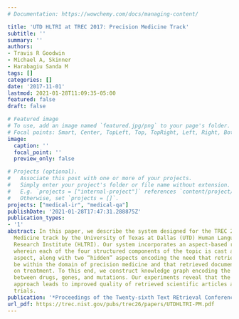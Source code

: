 ```yaml
---
# Documentation: https://wowchemy.com/docs/managing-content/

title: 'UTD HLTRI at TREC 2017: Precision Medicine Track'
subtitle: ''
summary: ''
authors:
- Travis R Goodwin
- Michael A, Skinner
- Harabagiu Sanda M
tags: []
categories: []
date: '2017-11-01'
lastmod: 2021-01-28T11:09:35-05:00
featured: false
draft: false

# Featured image
# To use, add an image named `featured.jpg/png` to your page's folder.
# Focal points: Smart, Center, TopLeft, Top, TopRight, Left, Right, BottomLeft, Bottom, BottomRight.
image:
  caption: ''
  focal_point: ''
  preview_only: false

# Projects (optional).
#   Associate this post with one or more of your projects.
#   Simply enter your project's folder or file name without extension.
#   E.g. `projects = ["internal-project"]` references `content/project/deep-learning/index.md`.
#   Otherwise, set `projects = []`.
projects: ["medical-ir", "medical-qa"]
publishDate: '2021-01-28T17:47:31.288875Z'
publication_types:
- '1'
abstract: In this paper, we describe the system designed for the TREC 2017 Precision
  Medicine track by the University of Texas at Dallas (UTD) Human Language Technology
  Research Institute (HLTRI). Our system incorporates an aspect-based retrieval paradigm
  wherein each of the four structured components of the topic is cast as a separate
  aspect, along with two “hidden” aspects encoding the need that retrieved documents
  be within the domain of precision medicine and that retrieved documents have a focus
  on treatment. To this end, we construct knowledge graph encoding the relationships
  between drugs, genes, and mutations. Our experiments reveal that the aspect-based
  approach leads to improved quality of retrieved scientific articles and clinical
  trials.
publication: '*Proceedings of the Twenty-sixth Text REtrieval Conference (TREC 2017)*'
url_pdf: https://trec.nist.gov/pubs/trec26/papers/UTDHLTRI-PM.pdf
---
```

